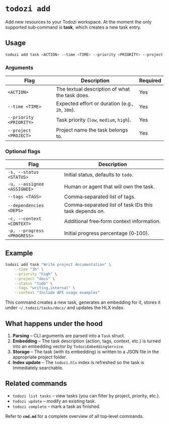 # `todozi add`

Add new resources to your Todozi workspace.
At the moment the only supported sub‑command is **task**, which creates a new task entry.

## Usage

```sh
todozi add task <ACTION> --time <TIME> --priority <PRIORITY> --project <PROJECT> [OPTIONS]
```

### Arguments

| Flag | Description | Required |
|------|-------------|----------|
| `<ACTION>` | The textual description of what the task does. | Yes |
| `--time <TIME>` | Expected effort or duration (e.g., `2h`, `30m`). | Yes |
| `--priority <PRIORITY>` | Task priority (`low`, `medium`, `high`). | Yes |
| `--project <PROJECT>` | Project name the task belongs to. | Yes |

### Optional flags

| Flag | Description |
|------|-------------|
| `-s, --status <STATUS>` | Initial status, defaults to `todo`. |
| `-u, --assignee <ASSIGNEE>` | Human or agent that will own the task. |
| `--tags <TAGS>` | Comma‑separated list of tags. |
| `--dependencies <DEPS>` | Comma‑separated list of task IDs this task depends on. |
| `-c, --context <CONTEXT>` | Additional free‑form context information. |
| `-p, --progress <PROGRESS>` | Initial progress percentage (0‑100). |

## Example

```sh
todozi add task "Write project documentation" \
    --time "3h" \
    --priority "high" \
    --project "docs" \
    --status "todo" \
    --tags "writing,internal" \
    --context "Include API usage examples"
```

This command creates a new task, generates an embedding for it, stores it under `~/.todozi/tasks/docs/` and updates the HLX index.

## What happens under the hood

1. **Parsing** – CLI arguments are parsed into a `Task` struct.
2. **Embedding** – The task description (action, tags, context, etc.) is turned into an embedding vector by `TodoziEmbeddingService`.
3. **Storage** – The task (with its embedding) is written to a JSON file in the appropriate project folder.
4. **Index update** – The `todozi.hlx` index is refreshed so the task is immediately searchable.

## Related commands

- `todozi list tasks` – view tasks (you can filter by project, priority, etc.).
- `todozi update` – modify an existing task.
- `todozi complete` – mark a task as finished.

Refer to **`cmd.md`** for a complete overview of all top‑level commands.
